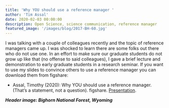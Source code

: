 ```yaml
---
title: 'Why YOU should use a reference manager '
author: 'Tim Assal'
date: 2020-02-03 00:00:00
description: Open Science, science communication, reference manager
featured_image: '/images/blog/2017-BH-60.jpg'
---
```


I was talking with a couple of colleagues recently and the topic of
reference managers came up. I was shocked to learn there are some folks
out there who do not use one. In an effort to make sure our graduate
students do not grow up like that (no offense to said colleagues), I
gave a brief lecture and demonstration to early graduate students in a
research seminar. If you want to use my slides to convince others to use
a reference manager you can download them from figshare:

-   Assal, Timothy (2020): Why YOU should use a reference manager.
    (That’s a statement, not a question). figshare.
    [Presentation](https://figshare.com/articles/Why_YOU_should_use_a_reference_manager_That_s_a_statement_not_a_question_/11793882).

***Header image: Bighorn National Forest, Wyoming***

